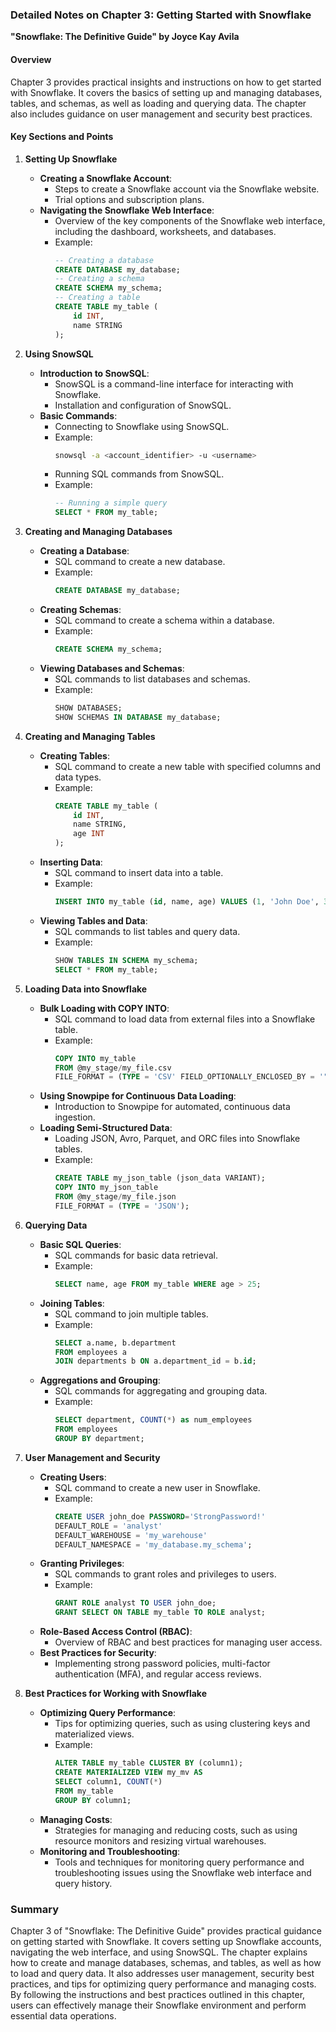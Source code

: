 ### Detailed Notes on Chapter 3: Getting Started with Snowflake
**"Snowflake: The Definitive Guide" by Joyce Kay Avila**

#### **Overview**
Chapter 3 provides practical insights and instructions on how to get started with Snowflake. It covers the basics of setting up and managing databases, tables, and schemas, as well as loading and querying data. The chapter also includes guidance on user management and security best practices.

#### **Key Sections and Points**

1. **Setting Up Snowflake**
   - **Creating a Snowflake Account**:
     - Steps to create a Snowflake account via the Snowflake website.
     - Trial options and subscription plans.
   - **Navigating the Snowflake Web Interface**:
     - Overview of the key components of the Snowflake web interface, including the dashboard, worksheets, and databases.
     - Example:
       ```sql
       -- Creating a database
       CREATE DATABASE my_database;
       -- Creating a schema
       CREATE SCHEMA my_schema;
       -- Creating a table
       CREATE TABLE my_table (
           id INT,
           name STRING
       );
       ```

2. **Using SnowSQL**
   - **Introduction to SnowSQL**:
     - SnowSQL is a command-line interface for interacting with Snowflake.
     - Installation and configuration of SnowSQL.
   - **Basic Commands**:
     - Connecting to Snowflake using SnowSQL.
     - Example:
       ```sh
       snowsql -a <account_identifier> -u <username>
       ```
     - Running SQL commands from SnowSQL.
     - Example:
       ```sql
       -- Running a simple query
       SELECT * FROM my_table;
       ```

3. **Creating and Managing Databases**
   - **Creating a Database**:
     - SQL command to create a new database.
     - Example:
       ```sql
       CREATE DATABASE my_database;
       ```
   - **Creating Schemas**:
     - SQL command to create a schema within a database.
     - Example:
       ```sql
       CREATE SCHEMA my_schema;
       ```
   - **Viewing Databases and Schemas**:
     - SQL commands to list databases and schemas.
     - Example:
       ```sql
       SHOW DATABASES;
       SHOW SCHEMAS IN DATABASE my_database;
       ```

4. **Creating and Managing Tables**
   - **Creating Tables**:
     - SQL command to create a new table with specified columns and data types.
     - Example:
       ```sql
       CREATE TABLE my_table (
           id INT,
           name STRING,
           age INT
       );
       ```
   - **Inserting Data**:
     - SQL command to insert data into a table.
     - Example:
       ```sql
       INSERT INTO my_table (id, name, age) VALUES (1, 'John Doe', 30);
       ```
   - **Viewing Tables and Data**:
     - SQL commands to list tables and query data.
     - Example:
       ```sql
       SHOW TABLES IN SCHEMA my_schema;
       SELECT * FROM my_table;
       ```

5. **Loading Data into Snowflake**
   - **Bulk Loading with COPY INTO**:
     - SQL command to load data from external files into a Snowflake table.
     - Example:
       ```sql
       COPY INTO my_table
       FROM @my_stage/my_file.csv
       FILE_FORMAT = (TYPE = 'CSV' FIELD_OPTIONALLY_ENCLOSED_BY = '"' SKIP_HEADER = 1);
       ```
   - **Using Snowpipe for Continuous Data Loading**:
     - Introduction to Snowpipe for automated, continuous data ingestion.
   - **Loading Semi-Structured Data**:
     - Loading JSON, Avro, Parquet, and ORC files into Snowflake tables.
     - Example:
       ```sql
       CREATE TABLE my_json_table (json_data VARIANT);
       COPY INTO my_json_table
       FROM @my_stage/my_file.json
       FILE_FORMAT = (TYPE = 'JSON');
       ```

6. **Querying Data**
   - **Basic SQL Queries**:
     - SQL commands for basic data retrieval.
     - Example:
       ```sql
       SELECT name, age FROM my_table WHERE age > 25;
       ```
   - **Joining Tables**:
     - SQL command to join multiple tables.
     - Example:
       ```sql
       SELECT a.name, b.department
       FROM employees a
       JOIN departments b ON a.department_id = b.id;
       ```
   - **Aggregations and Grouping**:
     - SQL commands for aggregating and grouping data.
     - Example:
       ```sql
       SELECT department, COUNT(*) as num_employees
       FROM employees
       GROUP BY department;
       ```

7. **User Management and Security**
   - **Creating Users**:
     - SQL command to create a new user in Snowflake.
     - Example:
       ```sql
       CREATE USER john_doe PASSWORD='StrongPassword!'
       DEFAULT_ROLE = 'analyst'
       DEFAULT_WAREHOUSE = 'my_warehouse'
       DEFAULT_NAMESPACE = 'my_database.my_schema';
       ```
   - **Granting Privileges**:
     - SQL commands to grant roles and privileges to users.
     - Example:
       ```sql
       GRANT ROLE analyst TO USER john_doe;
       GRANT SELECT ON TABLE my_table TO ROLE analyst;
       ```
   - **Role-Based Access Control (RBAC)**:
     - Overview of RBAC and best practices for managing user access.
   - **Best Practices for Security**:
     - Implementing strong password policies, multi-factor authentication (MFA), and regular access reviews.

8. **Best Practices for Working with Snowflake**
   - **Optimizing Query Performance**:
     - Tips for optimizing queries, such as using clustering keys and materialized views.
     - Example:
       ```sql
       ALTER TABLE my_table CLUSTER BY (column1);
       CREATE MATERIALIZED VIEW my_mv AS
       SELECT column1, COUNT(*)
       FROM my_table
       GROUP BY column1;
       ```
   - **Managing Costs**:
     - Strategies for managing and reducing costs, such as using resource monitors and resizing virtual warehouses.
   - **Monitoring and Troubleshooting**:
     - Tools and techniques for monitoring query performance and troubleshooting issues using the Snowflake web interface and query history.

### **Summary**
Chapter 3 of "Snowflake: The Definitive Guide" provides practical guidance on getting started with Snowflake. It covers setting up Snowflake accounts, navigating the web interface, and using SnowSQL. The chapter explains how to create and manage databases, schemas, and tables, as well as how to load and query data. It also addresses user management, security best practices, and tips for optimizing query performance and managing costs. By following the instructions and best practices outlined in this chapter, users can effectively manage their Snowflake environment and perform essential data operations.